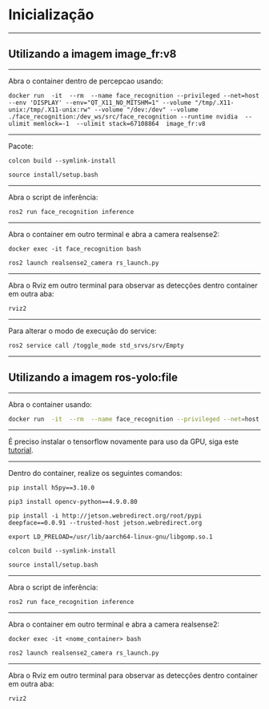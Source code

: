# Inicialização


--------------------------------------------------------------------------------------------
## Utilizando a imagem image_fr:v8
--------------------------------------------------------------------------------------------

Abra o container dentro de percepcao usando:

```
docker run  -it  --rm  --name face_recognition --privileged --net=host  --env 'DISPLAY' --env="QT_X11_NO_MITSHM=1" --volume "/tmp/.X11-unix:/tmp/.X11-unix:rw" --volume "/dev:/dev" --volume ./face_recognition:/dev_ws/src/face_recognition --runtime nvidia  --ulimit memlock=-1  --ulimit stack=67108864  image_fr:v8
```

--------------------------------------------------------------------------------------------

Pacote:

```
colcon build --symlink-install
```

```
source install/setup.bash
```

--------------------------------------------------------------------------------------------

Abra o script de inferência:
```
ros2 run face_recognition inference
```

--------------------------------------------------------------------------------------------

Abra o container em outro terminal e abra a camera realsense2:

```
docker exec -it face_recognition bash
```

```
ros2 launch realsense2_camera rs_launch.py
```

--------------------------------------------------------------------------------------------

Abra o Rviz em outro terminal para observar as detecções dentro container em outra aba:

```
rviz2
```

--------------------------------------------------------------------------------------------

Para alterar o modo de execução do service:

```
ros2 service call /toggle_mode std_srvs/srv/Empty
```

--------------------------------------------------------------------------------------------

## Utilizando a imagem ros-yolo:file
--------------------------------------------------------------------------------------------

Abra o container usando:


```sh 
docker run  -it  --rm  --name face_recognition --privileged --net=host  --env 'DISPLAY' --env="QT_X11_NO_MITSHM=1" --volume "/tmp/.X11-unix:/tmp/.X11-unix:rw" --volume "/dev:/dev" --volume ./face_recognition:/dev_ws/src/face_recognition --runtime nvidia  --ulimit memlock=-1  --ulimit stack=67108864  ros-yolo:file

```

--------------------------------------------------------------------------------------------

É preciso instalar o tensorflow novamente para uso da GPU, siga este [tutorial](https://docs.nvidia.com/deeplearning/frameworks/install-tf-jetson-platform/index.html#overview__section_z4r_vjd_v2c).

--------------------------------------------------------------------------------------------

Dentro do container, realize os seguintes comandos:

```
pip install h5py==3.10.0
```

```
pip3 install opencv-python==4.9.0.80
```

```
pip install -i http://jetson.webredirect.org/root/pypi deepface==0.0.91 --trusted-host jetson.webredirect.org
```

```
export LD_PRELOAD=/usr/lib/aarch64-linux-gnu/libgomp.so.1
```

```
colcon build --symlink-install
```

```
source install/setup.bash
```

--------------------------------------------------------------------------------------------

Abra o script de inferência:
```
ros2 run face_recognition inference
```

--------------------------------------------------------------------------------------------

Abra o container em outro terminal e abra a camera realsense2:

```
docker exec -it <nome_container> bash
```

```
ros2 launch realsense2_camera rs_launch.py
```

--------------------------------------------------------------------------------------------

Abra o Rviz em outro terminal para observar as detecções dentro container em outra aba:

```
rviz2
```
